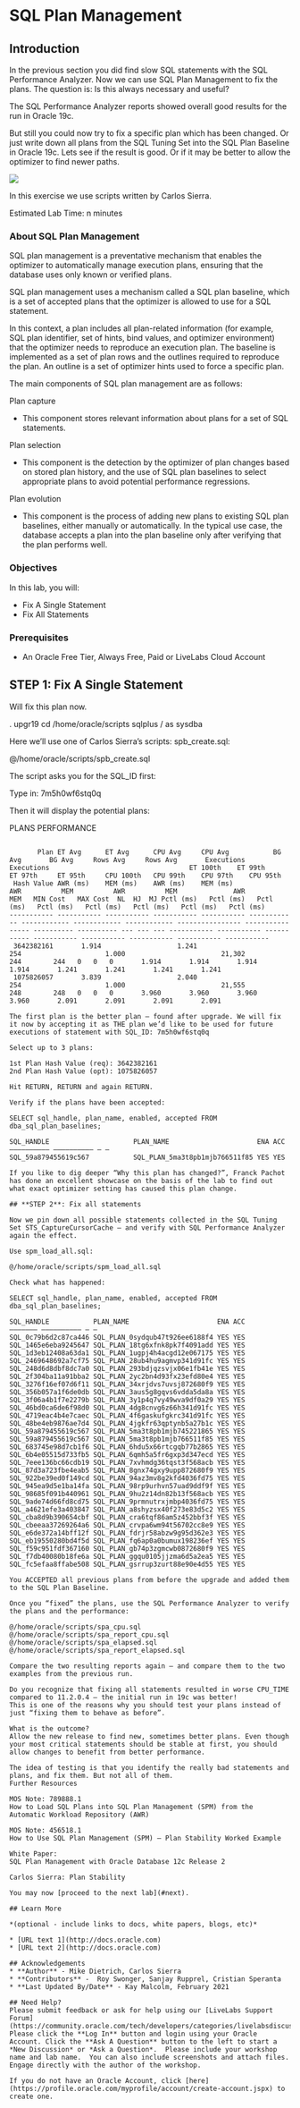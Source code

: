 # SQL Plan Management

## Introduction

In the previous section you did find slow SQL statements with the SQL Performance Analyzer. Now we can use SQL Plan Management to fix the plans. The question is: Is this always necessary and useful?

The SQL Performance Analyzer reports showed overall good results for the run in Oracle 19c.

But still you could now try to fix a specific plan which has been changed. Or just write down all plans from the SQL Tuning Set into the SQL Plan Baseline in Oracle 19c. Lets see if the result is good. Or if it may be better to allow the optimizer to find newer paths.

![](./images/sql-plan-mgmt.png " ")

In this exercise we use scripts written by Carlos Sierra.

Estimated Lab Time: n minutes

### About SQL Plan Management
SQL plan management is a preventative mechanism that enables the optimizer to automatically manage execution plans, ensuring that the database uses only known or verified plans. 

SQL plan management uses a mechanism called a SQL plan baseline, which is a set of accepted plans that the optimizer is allowed to use for a SQL statement.

In this context, a plan includes all plan-related information (for example, SQL plan identifier, set of hints, bind values, and optimizer environment) that the optimizer needs to reproduce an execution plan. The baseline is implemented as a set of plan rows and the outlines required to reproduce the plan. An outline is a set of optimizer hints used to force a specific plan.

The main components of SQL plan management are as follows:

Plan capture
- This component stores relevant information about plans for a set of SQL statements.

Plan selection
- This component is the detection by the optimizer of plan changes based on stored plan history, and the use of SQL plan baselines to select appropriate plans to avoid potential performance regressions.

Plan evolution
- This component is the process of adding new plans to existing SQL plan baselines, either manually or automatically. In the typical use case, the database accepts a plan into the plan baseline only after verifying that the plan performs well.


### Objectives

In this lab, you will:
* Fix A Single Statement
* Fix All Statements

### Prerequisites

* An Oracle Free Tier, Always Free, Paid or LiveLabs Cloud Account


## **STEP 1**: Fix A Single Statement

Will fix this plan now.

. upgr19
cd /home/oracle/scripts
sqlplus / as sysdba

Here we’ll use one of Carlos Sierra’s scripts: spb_create.sql:

@/home/oracle/scripts/spb_create.sql

The script asks you for the SQL_ID first:

Type in: 7m5h0wf6stq0q

Then it will display the potential plans:

PLANS PERFORMANCE
~~~~~~~~~~~~~~~~~

       Plan ET Avg      ET Avg      CPU Avg     CPU Avg           BG Avg       BG Avg     Rows Avg     Rows Avg       Executions       Executions                                   ET 100th    ET 99th     ET 97th     ET 95th     CPU 100th   CPU 99th    CPU 97th    CPU 95th
 Hash Value AWR (ms)    MEM (ms)    AWR (ms)    MEM (ms)             AWR          MEM          AWR          MEM              AWR              MEM   MIN Cost   MAX Cost  NL  HJ  MJ Pctl (ms)   Pctl (ms)   Pctl (ms)   Pctl (ms)   Pctl (ms)   Pctl (ms)   Pctl (ms)   Pctl (ms)
----------- ----------- ----------- ----------- ----------- ------------ ------------ ------------ ------------ ---------------- ---------------- ---------- ---------- --- --- --- ----------- ----------- ----------- ----------- ----------- ----------- ----------- -----------
 3642382161       1.914                   1.241                      254                     1.000                        21,302                         244        244   0   0   0       1.914       1.914       1.914       1.914       1.241       1.241       1.241       1.241
 1075826057       3.839                   2.040                      254                     1.000                        21,555                         248        248   0   0   0       3.960       3.960       3.960       3.960       2.091       2.091       2.091       2.091

The first plan is the better plan – found after upgrade. We will fix it now by accepting it as THE plan we’d like to be used for future executions of statement with SQL_ID: 7m5h0wf6stq0q

Select up to 3 plans:

1st Plan Hash Value (req): 3642382161
2nd Plan Hash Value (opt): 1075826057

Hit RETURN, RETURN and again RETURN.

Verify if the plans have been accepted:

SELECT sql_handle, plan_name, enabled, accepted FROM dba_sql_plan_baselines;

SQL_HANDLE                     PLAN_NAME                      ENA ACC
—————————— —————————— — —
SQL_59a879455619c567           SQL_PLAN_5ma3t8pb1mjb766511f85 YES YES

If you like to dig deeper “Why this plan has changed?”, Franck Pachot has done an excellent showcase on the basis of the lab to find out what exact optimizer setting has caused this plan change.

## **STEP 2**: Fix all statements

Now we pin down all possible statements collected in the SQL Tuning Set STS_CaptureCursorCache – and verify with SQL Performance Analyzer again the effect.

Use spm_load_all.sql:

@/home/oracle/scripts/spm_load_all.sql

Check what has happened:

SELECT sql_handle, plan_name, enabled, accepted FROM dba_sql_plan_baselines;

SQL_HANDLE           PLAN_NAME                      ENA ACC
——————– —————————— — —
SQL_0c79b6d2c87ca446 SQL_PLAN_0sydqub47t926ee6188f4 YES YES
SQL_1465e6eba9245647 SQL_PLAN_18tg6xfnk8pk7f4091add YES YES
SQL_1d3eb12408a63da1 SQL_PLAN_1ugpj4h4acgd12e067175 YES YES
SQL_2469648692a7cf75 SQL_PLAN_28ub4hu9agmvp341d91fc YES YES
SQL_248d6d8dbf8dc7a0 SQL_PLAN_293bdjqzsvjx06e1fb41e YES YES
SQL_2f304ba11a91bba2 SQL_PLAN_2yc2bn4d93fx23efd80e4 YES YES
SQL_3276f16ef07d6f11 SQL_PLAN_34xrjdvs7uvsj872680f9 YES YES
SQL_356b057a1f6de0db SQL_PLAN_3aus5g8gqvs6vdda5da8a YES YES
SQL_3f06a4b1f7e2279b SQL_PLAN_3y1p4q7vy49wva9df0a29 YES YES
SQL_46bd0ca6de6f98d0 SQL_PLAN_4dg8cnvg6z66h341d91fc YES YES
SQL_4719eac4b4e7caec SQL_PLAN_4f6gaskufgkrc341d91fc YES YES
SQL_48be4eb9876ae7d4 SQL_PLAN_4jgkfr63qptynb5a27b1c YES YES
SQL_59a879455619c567 SQL_PLAN_5ma3t8pb1mjb745221865 YES YES
SQL_59a879455619c567 SQL_PLAN_5ma3t8pb1mjb766511f85 YES YES
SQL_683745e98d7cb1f6 SQL_PLAN_6hdu5x66rtcgqb77b2865 YES YES
SQL_6b4e05515d733fb5 SQL_PLAN_6qmh5a5fr6gxp3d347ecd YES YES
SQL_7eee136bc66cdb19 SQL_PLAN_7xvhmdg36tqst3f568acb YES YES
SQL_87d3a723fbe4eab5 SQL_PLAN_8gnx74gxy9upp872680f9 YES YES
SQL_922be39ed0f149cd SQL_PLAN_94az3mv8g2kfd4036fd75 YES YES
SQL_945ea9d5e1ba14fa SQL_PLAN_98rp9urhvn57uad9ddf9f YES YES
SQL_98685f091b440961 SQL_PLAN_9hu2z14dn82b13f568acb YES YES
SQL_9ade74d66fd8cd75 SQL_PLAN_9prmnutrxjmbp4036fd75 YES YES
SQL_a4621efe3a403847 SQL_PLAN_a8shyzsx40f273e83d5c2 YES YES
SQL_cba8d9b390654cbf SQL_PLAN_cra6tqf86am5z452bbf3f YES YES
SQL_cbeeaa37269264a6 SQL_PLAN_crvpa6wm94t56702cc8e9 YES YES
SQL_e6de372a14bff12f SQL_PLAN_fdrjr58abzw9g95d362e3 YES YES
SQL_eb19550280bd4f5d SQL_PLAN_fq6ap0a0bumux198236ef YES YES
SQL_f59c951fdf367160 SQL_PLAN_gb74p3zgmcwb0872680f9 YES YES
SQL_f7db40080b18fe6a SQL_PLAN_ggqu0105jjzma6d5a2ea5 YES YES
SQL_fc5efaa8ffabe508 SQL_PLAN_gsrrup3zurt88e90e4d55 YES YES

You ACCEPTED all previous plans from before the upgrade and added them to the SQL Plan Baseline.

Once you “fixed” the plans, use the SQL Performance Analyzer to verify the plans and the performance:

@/home/oracle/scripts/spa_cpu.sql
@/home/oracle/scripts/spa_report_cpu.sql
@/home/oracle/scripts/spa_elapsed.sql
@/home/oracle/scripts/spa_report_elapsed.sql

Compare the two resulting reports again – and compare them to the two examples from the previous run.

Do you recognize that fixing all statements resulted in worse CPU_TIME compared to 11.2.0.4 – the initial run in 19c was better!
This is one of the reasons why you should test your plans instead of just “fixing them to behave as before”.

What is the outcome?
Allow the new release to find new, sometimes better plans. Even though your most critical statements should be stable at first, you should allow changes to benefit from better performance.

The idea of testing is that you identify the really bad statements and plans, and fix them. But not all of them.
Further Resources

MOS Note: 789888.1
How to Load SQL Plans into SQL Plan Management (SPM) from the Automatic Workload Repository (AWR)

MOS Note: 456518.1
How to Use SQL Plan Management (SPM) – Plan Stability Worked Example

White Paper:
SQL Plan Management with Oracle Database 12c Release 2

Carlos Sierra: Plan Stability

You may now [proceed to the next lab](#next).

## Learn More

*(optional - include links to docs, white papers, blogs, etc)*

* [URL text 1](http://docs.oracle.com)
* [URL text 2](http://docs.oracle.com)

## Acknowledgements
* **Author** - Mike Dietrich, Carlos Sierra
* **Contributors** -  Roy Swonger, Sanjay Rupprel, Cristian Speranta
* **Last Updated By/Date** - Kay Malcolm, February 2021

## Need Help?
Please submit feedback or ask for help using our [LiveLabs Support Forum](https://community.oracle.com/tech/developers/categories/livelabsdiscussions). Please click the **Log In** button and login using your Oracle Account. Click the **Ask A Question** button to the left to start a *New Discussion* or *Ask a Question*.  Please include your workshop name and lab name.  You can also include screenshots and attach files.  Engage directly with the author of the workshop.

If you do not have an Oracle Account, click [here](https://profile.oracle.com/myprofile/account/create-account.jspx) to create one.
